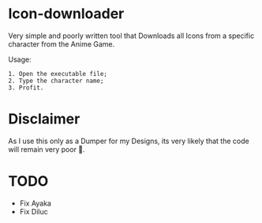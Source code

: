 # Icon-downloader

Very simple and poorly written tool that Downloads all Icons from a specific character from the Anime Game.

Usage:
```
1. Open the executable file;
2. Type the character name;
3. Profit.
```
# Disclaimer

As I use this only as a Dumper for my Designs, its very likely that the code will remain very poor 🤡.

# TODO

- Fix Ayaka
- Fix Diluc
